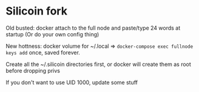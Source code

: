 # Silicoin fork

Old busted: docker attach to the full node and paste/type 24 words at startup (Or do your own config thing)

New hottness: docker volume for ~/.local => `docker-compose exec fullnode keys add` once, saved forever.

Create all the ~/.silicoin directories first, or docker will create them as root before dropping privs

If you don't want to use UID 1000, update some stuff
